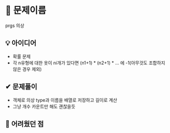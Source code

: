 # 🔎 문제이름

prgs 의상

## 💡 아이디어

- 확률 문제
- 각 n유형에 대한 옷이 ni개가 있다면 (n1+1) \* (n2+1) \* ... 에 -1(아무것도 조합하지 않은 경우 제외)

## ✔ 문제풀이

- 객체로 의상 type과 이름을 배열로 저장하고 길이로 계산
- 그냥 개수 카운트만 해도 괜찮을듯

## 🤕 어려웠던 점
